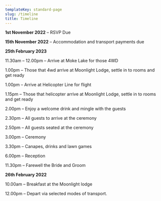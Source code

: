 ```yaml
---
templateKey: standard-page
slug: /timeline
title: Timeline
---
```

**1st November 2022** – RSVP Due

**15th November 2022** – Accommodation and transport payments due



**25th February 2023**

11.30am – 12.00pm – Arrive at Moke Lake for those 4WD

1.00pm – Those that 4wd arrive at Moonlight Lodge, settle in to rooms and get ready

1.00pm – Arrive at Helicopter Line for flight

1.15pm – Those that helicopter arrive at Moonlight Lodge, settle in to rooms and get ready

2.00pm – Enjoy a welcome drink and mingle with the guests

2.30pm – All guests to arrive at the ceremony

2.50pm – All guests seated at the ceremony

3.00pm – Ceremony

3.30pm – Canapes, drinks and lawn games

6.00pm – Reception

11.30pm – Farewell the Bride and Groom



**26th February 2022**

10.00am – Breakfast at the Moonlight lodge

12.00pm – Depart via selected modes of transport.